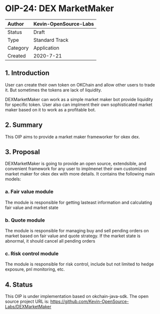 # OIP-24: DEX MarketMaker

| Author   | Kevin-OpenSource-Labs |
| :------- | ------------------------ |
| Status   | Draft                    |
| Type     | Standard Track           |
| Category | Application              |
| Created  | 2020-7-21                |

## 1. Introduction

User can create their own token on OKChain and allow other users to trade it. But sometimes the tokens are lack of liquidity.

DEXMarketMaker can work as a simple market maker bot provide liquidity for specific token. User also can implment their own sophisticated market maker based on it to work as a profitable bot.

## 2. Summary

This OIP aims to provide a market maker frameworker for okex dex.

## 3. Proposal

DEXMarketMaker is going to provide an open source, extendsible, and convenient framework for any user to implmenet their own customized market maker for okex dex with more details. It contains the following main models:

### a. Fair value module

The module is responsible for getting lasteast information and calculating fair value and market state

### b. Quote module

The module is responsible for managing buy and sell pending orders on market based on fair value and quote strategy. If the market state is abnormal, it should cancel all pending orders

### c. Risk control module

The module is responsible for risk control, include but not limited to hedge exposure, pnl monitoring, etc.

## 4. Status

This OIP is under implementation based on okchain-java-sdk.
The open source project URL is: https://github.com/Kevin-OpenSource-Labs/DEXMarketMaker
